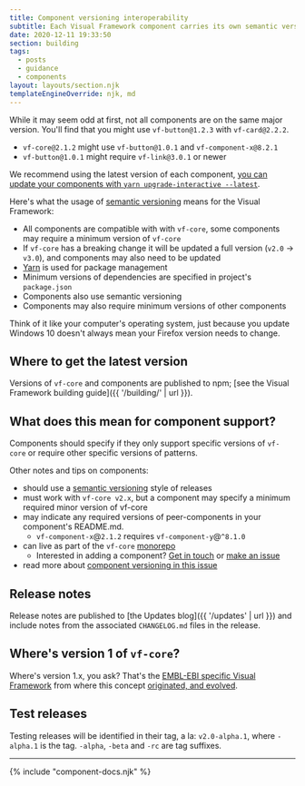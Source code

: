 ```yaml
---
title: Component versioning interoperability
subtitle: Each Visual Framework component carries its own semantic versioning.
date: 2020-12-11 19:33:50
section: building
tags:
  - posts
  - guidance
  - components
layout: layouts/section.njk
templateEngineOverride: njk, md
---
```


While it may seem odd at first, not all components are on the same major version. You'll find that you might use `vf-button@1.2.3` with `vf-card@2.2.2`.

- `vf-core​@2.1.2` might use `vf-button​@1.0.1` and `vf-component-x​@8.2.1`
- `vf-button@1.0.1` might require `vf-link@3.0.1` or newer

We recommend using the latest version of each component, [you can update your components with `yarn upgrade-interactive --latest`](https://stable.visual-framework.dev/troubleshooting/).

Here's what the usage of [semantic versioning](https://docs.npmjs.com/about-semantic-versioning) means for the Visual Framework:

- All components are compatible with with `vf-core`, some components may require a minimum version of `vf-core`
- If `vf-core` has a breaking change it will be updated a full version (`v2.0` → `v3.0`), and components may also need to be updated
- [Yarn](https://yarnpkg.com/lang/en/) is used for package management
- Minimum versions of dependencies are specified in project's `package.json`
- Components also use semantic versioning
- Components may also require minimum versions of other components

Think of it like your computer's operating system, just because you update Windows 10 doesn't always mean your Firefox version needs to change.

## Where to get the latest version

Versions of `vf-core` and components are published to npm; [see the Visual Framework building guide]({{ '/building/' | url }}).

## What does this mean for component support?

Components should specify if they only support specific versions of `vf-core` or require other specific versions of patterns.

Other notes and tips on components:

- should use a [semantic versioning](https://semver.org/) style of releases
- must work with `vf-core v2.x`, but a component may specify a minimum required minor version of vf-core
- may indicate any required versions of peer-components in your component's README.md.
    - `vf-component-x`@`2.1.2` requires `vf-component-y`@`^8.1.0`
- can live as part of the `vf-core` [monorepo](https://www.toptal.com/front-end/guide-to-monorepos/)
    - Interested in adding a component? [Get in touch](https://join.slack.com/t/visual-framework/shared_invite/enQtNDAxNzY0NDg4NTY0LWFhMjEwNGY3ZTk3NWYxNWVjOWQ1ZWE4YjViZmY1YjBkMDQxMTNlNjQ0N2ZiMTQ1ZTZiMGM4NjU5Y2E0MjM3ZGQ) or [make an issue](https://github.com/visual-framework/vf-core/issues/new/choose)
- read more about [component versioning in this issue](https://github.com/visual-framework/vf-core/issues/119)

## Release notes

Release notes are published to [the Updates blog]({{ '/updates' | url }}) and include notes from the associated `CHANGELOG.md` files in the release.

## Where's version 1 of `vf-core`?

Where's version 1.x, you ask? That's the [EMBL-EBI specific Visual Framework](https://github.com/ebiwd/EBI-Framework) from where this concept [originated, and evolved](https://blogs.embl.org/communications/2018/09/12/faster-scientific-websites-through-reusability/).

## Test releases

Testing releases will be identified in their tag, a la: `v2.0-alpha.1`, where `-alpha.1` is the tag. `-alpha`, `-beta` and `-rc` are tag suffixes.

<hr/>

{% include "component-docs.njk" %}
